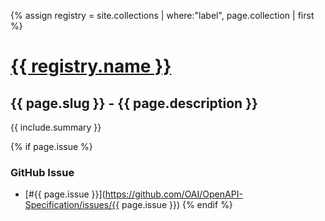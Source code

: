 {% assign registry = site.collections | where:"label", page.collection  | first %}
# <a href=".">{{ registry.name }}</a>

## {{ page.slug }} - {{ page.description }}

{{ include.summary }}

{% if page.issue %}
### GitHub Issue

* [#{{ page.issue }}](https://github.com/OAI/OpenAPI-Specification/issues/{{ page.issue }})
{% endif %}
